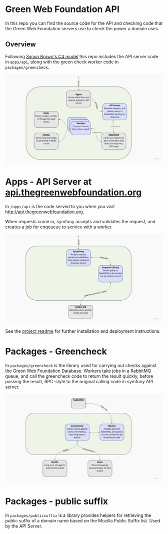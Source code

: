 # Green Web Foundation API

In this repo you can find the source code for the API and checking code that the Green Web Foundation servers use to check the power a domain uses.

## Overview

Following [Simon Brown's C4 model](http://c4model.com/) this repo includes the API server code in `apps/api`, along with the green check worker code in `packages/greencheck`.

![API](./img/containers-api.jpg)

# Apps - API Server at [api.thegreenwebfoundation.org](http://api.thegreenwebfoundation.org/)


In `/apps/api` is the code served to you when you visit http://api.thegreenwebfoundation.org.

When requests come in, symfony accepts and validates the request, and creates a job for enqeueue to service with a worker.

![API](./img/components-api-server.jpg)


See the [project readme](apps/api/readme.txt) for further installation and deployment instructions.

# Packages - Greencheck

In `packages/greencheck` is the library used for carrying out checks against the Green Web Foundation Database. Workers take jobs in a RabbitMQ queue, and call the greencheck code to return the result quickly, before passing the result, RPC-style to the original calling code in symfony API server.


![API](./img/components-api-worker.jpg)

# Packages - public suffix

In `packages/publicsuffix` is a library provides helpers for retrieving the public suffix of a domain name based on the Mozilla Public Suffix list. Used by the API Server.
